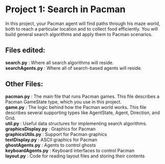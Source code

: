 # Project 1: Search in Pacman

In this project, your Pacman agent will find paths through his maze world, both to reach a particular location and to collect food efficiently. You will build general search algorithms and apply them to Pacman scenarios.

## Files edited:
<strong>search.py</strong> :	Where all search algorithms will reside.<br> 
<strong>searchAgents.py</strong> :	Where all of search-based agents will reside.

## Other Files:
<strong>pacman.py</strong>	: The main file that runs Pacman games. This file describes a Pacman GameState type, which you use in this project.<br>
<strong>game.py</strong>	: The logic behind how the Pacman world works. This file describes several supporting types like AgentState, Agent, Direction, and Grid.<br> 
<strong>util.py</strong>	: Useful data structures for implementing search algorithms.<br>
<strong>graphicsDisplay.py</strong>	: Graphics for Pacman <br>
<strong>graphicsUtils.py</strong>	: Support for Pacman graphics <br>
<strong>textDisplay.py</strong>	: ASCII graphics for Pacman <br>
<strong>ghostAgents.py</strong>	: Agents to control ghosts <br>
<strong>keyboardAgents.py</strong>	: Keyboard interfaces to control Pacman <br>
<strong>layout.py</strong>	: Code for reading layout files and storing their contents <br>
 
